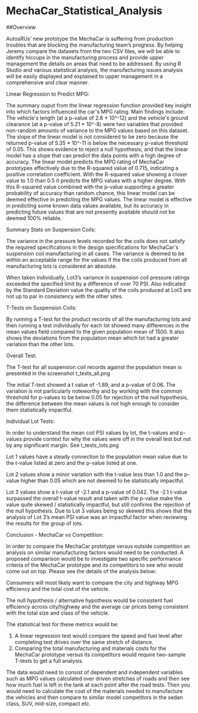 # MechaCar_Statistical_Analysis

##Overview

AutosRUs’ new prototype the MechaCar is suffering from production troubles that are blocking the manufacturing team’s progress. By helping Jeremy compare the datasets from the two CSV files, we will be able to identify hiccups in the manufacturing process and provide upper management the details on areas that need to be addressed. 
By using R Studio and various statistical analysis, the manufacturing issues analysis will be easily displayed and explained to upper management in a comprehensive and clear manner.

Linear Regression to Predict MPG:

The summary ouput from the linear regression function provided key insight into which factors influenced the car's MPG rating. Main findings include:
The vehicle's length (at a p-value of 2.6 * 10^-12) and the vehicle's ground clearance (at a p-value of 5.21 * 10^-8) were two variables that provided non-random amounts of variance to the MPG values based on this dataset.
The slope of the linear model is not considered to be zero because the returned p-value of 5.35 * 10^-11 is below the necessary p-value threshold of 0.05. This shows evidence to reject a null hypothesis, and that the linear model has a slope that can predict the data points with a high degree of accuracy.
The linear model predicts the MPG rating of MechaCar prototypes effectively due to the R-squared value of 0.715, indicating a positive correlation coefficient. With the R-squared value showing a closer value to 1.0 than 0.5 it predicts the MPG values with a higher degree. With this R-squared value combined with the p-value supporting a greater probability of accuracy than random chance, this linear model can be deemed effective in predicting the MPG values. The linear model is effective in predicting some known data values available, but its accuracy in predicting future values that are not presently available should not be deemed 100% reliable. 

Summary Stats on Suspension Coils:

The variance in the pressure levels recorded for the coils does not satisfy the required specifications in the design specifications for MechaCar's suspension coil manufacturing in all cases. The variance is deemed to be within an acceptable range for the values if the the coils produced from all manufacturing lots is considered an absolute.

When taken individually, Lot3’s variance in suspension coil pressure ratings exceeded the specified limit by a difference of over 70 PSI. Also indicated by the Standard Deviation value the quality of the coils produced at Lot3 are not up to par in consistency with the other sites.  

T-Tests on Suspension Coils:

By running a T-test for the product records of all the manufacturing lots and then running a test individually for each lot showed many differences in the mean values field compared to the given population mean of 1500. It also shows the deviations from the population mean which lot had a greater variation than the other lots.  

Overall Test:

The T-test for all suspension coil records against the population mean is presented in the screenshot t_tests_all.png

The initial T-test showed a t value of -1.89, and a p-value of 0.06. The variation is not particularly noteworthy and by working with the common threshold for p-values to be below 0.05 for rejection of the null hypothesis, the difference between the mean values is not high enough to consider them statistically impactful.  

Individual Lot Tests:

In order to understand the mean coil PSI values by lot, the t-values and p-values provide context for why the values were off in the overall test but not by any significant margin. See t_tests_lots.png 

Lot 1 values have a steady connection to the population mean value due to the t-value listed at zero and the p-value listed at one. 

Lot 2 values show a minor variation with the t-value less than 1.0 and the p-value higher than 0.05 which are not deemed to be statistically impactful.  

Lot 3 values show a t-value of -2.1 and a p-value of 0.042. The -2.1 t-value surpassed the overall t-value result and taken with the p-value make the value quite skewed / statistically impactful, but still confirms the rejection of the null hypothesis. Due to Lot 3 values being so skewed this shows that the analysis of Lot 3’s mean PSI value was an impactful factor when reviewing the results for the group of lots. 

Conclusion - MechaCar vs Competition:

In order to compare the MechaCar prototype versus outside competition an analysis on similar manufacturing factors would need to be conducted. A proposed comparison would be to investigate two specific performance criteria of the MechaCar prototype and its competitors to see who would come out on top. Please see the details of the analysis below: 

Consumers will most likely want to compare the city and highway MPG efficiency and the total cost of the vehicle.

The null hypothesis / alternative hypothesis would be consistent fuel efficiency across city/highway and the average car prices being consistent with the total size and class of the vehicle. 

The statistical test for these metrics would be:

1. A linear regression test would compare the speed and fuel level after completing test drives over the same stretch of distance.
2. Comparing the total manufacturing and materials costs for the MechaCar prototype versus its competitors would require two-sample T-tests to get a full analysis. 

The data would need to consist of dependent and independent variables such as MPG values calculated over driven stretches of roads and then see how much fuel is left in the tank at each point after the road tests. Then you would need to calculate the cost of the materials needed to manufacture the vehicles and then compare to similar model competitors in the sedan class, SUV, mid-size, compact etc.  

 
